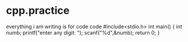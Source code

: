 # cpp.practice
everything i am writing is for code
code 
#include<stdio.h>
int main()
{
int numb;
printf("enter any digit: ");
scanf("%d",&numb);
return 0;
}
